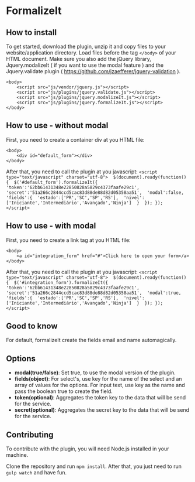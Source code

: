 FormalizeIt
========

How to install
----------

To get started, download the plugin, unzip it and copy files to your website/application directory.
Load files before the tag `</body>` of your HTML document. Make sure you also add the jQuery library, Jquery.modalizeIt ( if you want to use the modal feature ) and the Jquery.validate plugin ( https://github.com/jzaefferer/jquery-validation ).

    <body>
        <script src="js/vendor/jquery.js"></script>
        <script src="js/plugins/jquery.validate.js"></script>
        <script src="js/plugins/jquery.modalizeIt.js"></script>
        <script src="js/plugins/jquery.formalizeIt.js"></script>
    </body>

How to use - without modal
----------

First, you need to create a container div at you HTML file:

    <body>
        <div id="default_form"></div>
    </body>

After that, you need to call the plugin at you javascript:
    ```<script type="text/javascript" charset="utf-8"> 
        $(document).ready(function() { 
            $('#default_form').formalizeIt({ 
                'token':'62bb61431348e22850828a5829c4373faafe29c1', 
                'secret':'51a266c2844ccd5cac83d88de88d82d05358aa51', 
                'modal':false, 
                'fields':{ 
                    'estado':['PR','SC','SP','RS'], 
                    'nivel':['Iniciante','Intermediário','Avançado','Ninja'] 
                } 
            });
        }); 
    </script>```

How to use - with modal
----------

First, you need to create a link tag at you HTML file:

    <body>
        <a id="integration_form" href="#">Click here to open your form</a>   
    </body>

After that, you need to call the plugin at you javascript:
    ```<script type="text/javascript" charset="utf-8"> 
        $(document).ready(function() { 
            $('#integration_form').formalizeIt({ 
                'token':'62bb61431348e22850828a5829c4373faafe29c1', 
                'secret':'51a266c2844ccd5cac83d88de88d82d05358aa51', 
                'modal':true, 
                'fields':{ 
                  'estado':['PR','SC','SP','RS'], 
                  'nivel':['Iniciante','Intermediário','Avançado','Ninja'] 
                } 
            });
        }); 
    </script>```

Good to know
----------

For default, formalizeIt create the fields email and name automagically.

Options
----------

- **modal(true/false)**: Set true, to use the modal version of the plugin.
- **fields(object)**: For select's, use key for the name of the select and an array of values for the options. For input text, use key as the name and pass the boolean true to create the field.
- **token(optional)**: Aggregates the token key to the data that will be send for the service.
- **secret(optional)**: Aggregates the secret key to the data that will be send for the service.

Contributing
----------

To contribute with the plugin, you will need Node.js installed in your machine.

Clone the repository and run `npm install`. After that, you just need to run `gulp watch` and have fun.